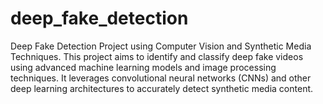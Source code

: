 # deep_fake_detection
Deep Fake Detection Project using Computer Vision and Synthetic Media Techniques. This project aims to identify and classify deep fake videos using advanced machine learning models and image processing techniques. It leverages convolutional neural networks (CNNs) and other deep learning architectures to accurately detect synthetic media content.
